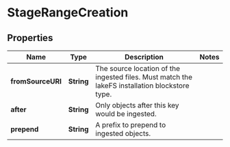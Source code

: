 

# StageRangeCreation


## Properties

Name | Type | Description | Notes
------------ | ------------- | ------------- | -------------
**fromSourceURI** | **String** | The source location of the ingested files. Must match the lakeFS installation blockstore type. | 
**after** | **String** | Only objects after this key would be ingested. | 
**prepend** | **String** | A prefix to prepend to ingested objects. | 



